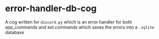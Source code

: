 # error-handler-db-cog

A cog written for `discord.py` which is an error handler for both app_commands and ext.commands which saves the errors into a `.sqlite` database
